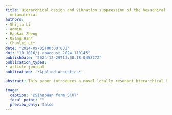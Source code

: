 ```yaml
---
title: Hierarchical design and vibration suppression of the hexachiral hybrid acoustic
  metamaterial
authors:
- Shijia Li
- admin
- Haokai Zheng
- Qiang Han*
- Chunlei Li*
date: "2024-09-05T00:00:00Z"
doi: "10.1016/j.apacoust.2024.110145"
publishDate: '2024-12-29T13:58:18.045827Z'
publication_types:
- article-journal
publication: '*Applied Acoustics*'

abstract: This paper introduces a novel locally resonant hierarchical hexachiral acoustic metamaterial (HAM) with double-negative characteristics, aimed at achieving broad low-frequency bands. The dispersion relation of HAM is investigated integrating the wave equation and Bloch theory. HAM opens three new bandgaps within 0-2200 Hz, with the widest bandgap measuring 291 Hz. Comparing to the classical hexachiral structure, HAM has the 47.7% increase in bandgap width and a reduction in centre frequency. Subsequent the dynamic effective parameters and the modes analysis are calculated numerically to explain the physical mechanism of wave propagation. The different modes, equivalent to the spring-mass model through the equivalent modelling method, show significant local translational and rotational resonances and the double-negative properties. It explains the generation of the low frequency bandgaps and the pass band with negative group velocities. Validation of transmission spectrums are achieved through vertical frequency sweep tests. Additionally, the tunability of the structure is verified by manipulating the number and position of oscillators, realizing a bandgap optimization. When compared to the metamaterial without an oscillator, the total bandwidth increases 154%. This study contributes a novel scheme and comprehensive insights for the engineering application of low-frequency vibration resistance.

image:
  caption: '@SihaoHan form SCUT'
  focal_point: ""
  preview_only: false
---
```

